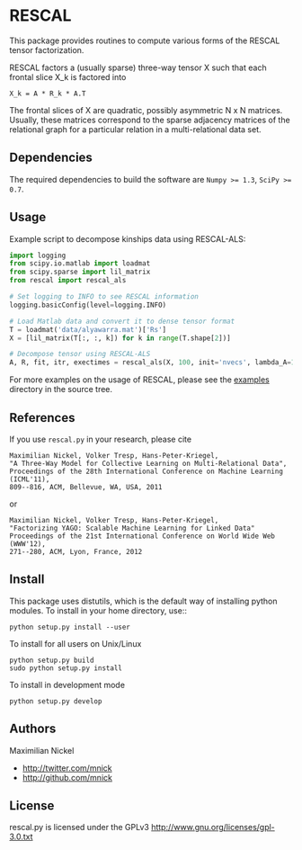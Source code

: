 RESCAL
======

This package provides routines to compute various forms of
the RESCAL tensor factorization.

RESCAL factors a (usually sparse) three-way tensor X such that each
frontal slice X_k is factored into

	X_k = A * R_k * A.T

The frontal slices of X are quadratic, possibly asymmetric N x N matrices. 
Usually, these matrices correspond to the sparse adjacency matrices of the 
relational graph for a particular relation in a multi-relational data set.

Dependencies
------------
The required dependencies to build the software are `Numpy >= 1.3`, `SciPy >= 0.7`.

Usage
-----
Example script to decompose kinships data using RESCAL-ALS:

```python
import logging
from scipy.io.matlab import loadmat
from scipy.sparse import lil_matrix
from rescal import rescal_als

# Set logging to INFO to see RESCAL information
logging.basicConfig(level=logging.INFO)

# Load Matlab data and convert it to dense tensor format
T = loadmat('data/alyawarra.mat')['Rs']
X = [lil_matrix(T[:, :, k]) for k in range(T.shape[2])]

# Decompose tensor using RESCAL-ALS
A, R, fit, itr, exectimes = rescal_als(X, 100, init='nvecs', lambda_A=10, lambda_R=10)
```

For more examples on the usage of RESCAL, please see the [examples](examples) directory in the source tree.


References
----------
If you use `rescal.py` in your research, please cite

	Maximilian Nickel, Volker Tresp, Hans-Peter-Kriegel,
	"A Three-Way Model for Collective Learning on Multi-Relational Data",
	Proceedings of the 28th International Conference on Machine Learning (ICML'11), 
	809--816, ACM, Bellevue, WA, USA, 2011

or

	Maximilian Nickel, Volker Tresp, Hans-Peter-Kriegel,
    "Factorizing YAGO: Scalable Machine Learning for Linked Data"
	Proceedings of the 21st International Conference on World Wide Web (WWW'12),
	271--280, ACM, Lyon, France, 2012


Install
-------
This package uses distutils, which is the default way of installing python modules. To install in your home directory, use::

    python setup.py install --user

To install for all users on Unix/Linux

    python setup.py build
    sudo python setup.py install

To install in development mode

    python setup.py develop


Authors
-------
Maximilian Nickel <mnick AT mit DOT edu>

+ <http://twitter.com/mnick>
+ <http://github.com/mnick>

License
-------
rescal.py is licensed under the GPLv3 <http://www.gnu.org/licenses/gpl-3.0.txt>
